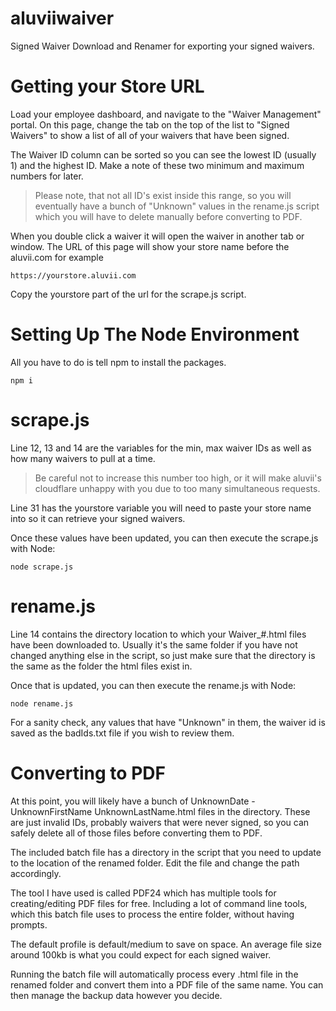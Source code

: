 # aluviiwaiver
Signed Waiver Download and Renamer for exporting your signed waivers.

# Getting your Store URL
Load your employee dashboard, and navigate to the "Waiver Management" portal. On this page, change the tab on the top of the list to "Signed Waivers" to show a list of all of your waivers that have been signed.

The Waiver ID column can be sorted so you can see the lowest ID (usually 1) and the highest ID. Make a note of these two minimum and maximum numbers for later.

> Please note, that not all ID's exist inside this range, so you will eventually have a bunch of "Unknown" values in the rename.js script which you will have to delete manually before converting to PDF.

When you double click a waiver it will open the waiver in another tab or window. The URL of this page will show your store name before the aluvii.com for example

```
https://yourstore.aluvii.com
```

Copy the yourstore part of the url for the scrape.js script.

# Setting Up The Node Environment

All you have to do is tell npm to install the packages.

```
npm i
```

# scrape.js

Line 12, 13 and 14 are the variables for the min, max waiver IDs as well as how many waivers to pull at a time.
> Be careful not to increase this number too high, or it will make aluvii's cloudflare unhappy with you due to too many simultaneous requests.

Line 31 has the yourstore variable you will need to paste your store name into so it can retrieve your signed waivers.

Once these values have been updated, you can then execute the scrape.js with Node:

```
node scrape.js
```

# rename.js

Line 14 contains the directory location to which your Waiver_#.html files have been downloaded to. Usually it's the same folder if you have not changed anything else in the script, so just make sure that the directory is the same as the folder the html files exist in.

Once that is updated, you can then execute the rename.js with Node:

```
node rename.js
```

For a sanity check, any values that have "Unknown" in them, the waiver id is saved as the badIds.txt file if you wish to review them.

# Converting to PDF

At this point, you will likely have a bunch of UnknownDate - UnknownFirstName UnknownLastName.html files in the directory. These are just invalid IDs, probably waivers that were never signed, so you can safely delete all of those files before converting them to PDF.

The included batch file has a directory in the script that you need to update to the location of the renamed folder. Edit the file and change the path accordingly.

The tool I have used is called PDF24 which has multiple tools for creating/editing PDF files for free. Including a lot of command line tools, which this batch file uses to process the entire folder, without having prompts.

The default profile is default/medium to save on space. An average file size around 100kb is what you could expect for each signed waiver.

Running the batch file will automatically process every .html file in the renamed folder and convert them into a PDF file of the same name. You can then manage the backup data however you decide.
